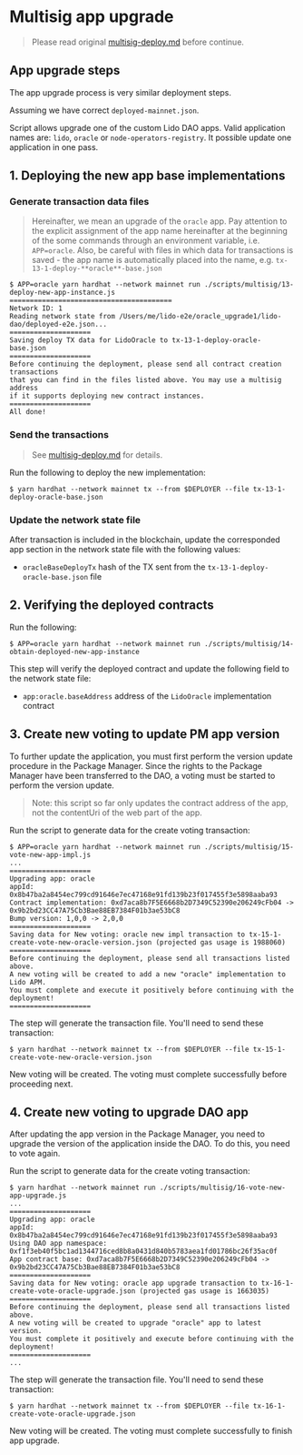 # Multisig app upgrade

> Please read original [multisig-deploy.md](multisig-deploy.md) before continue.

## App upgrade steps

The app upgrade process is very similar deployment steps.

Assuming we have correct `deployed-mainnet.json`.

Script allows upgrade one of the custom Lido DAO apps. Valid application names are: `lido`, `oracle` or `node-operators-registry`. It possible update one application in one pass.

## 1. Deploying the new app base implementations

### Generate transaction data files

> Hereinafter, we mean an upgrade of the `oracle` app.
> Pay attention to the explicit assignment of the app name hereinafter at the beginning of the some commands through an environment variable, i.e. `APP=oracle`.
> Also, be careful with files in which data for transactions is saved - the app name is automatically placed into the name, e.g. `tx-13-1-deploy-**oracle**-base.json`

```text
$ APP=oracle yarn hardhat --network mainnet run ./scripts/multisig/13-deploy-new-app-instance.js
========================================
Network ID: 1
Reading network state from /Users/me/lido-e2e/oracle_upgrade1/lido-dao/deployed-e2e.json...
====================
Saving deploy TX data for LidoOracle to tx-13-1-deploy-oracle-base.json
====================
Before continuing the deployment, please send all contract creation transactions
that you can find in the files listed above. You may use a multisig address
if it supports deploying new contract instances.
====================
All done!
```

### Send the transactions

> See [multisig-deploy.md](multisig-deploy.md#send-the-transactions) for details.

Run the following to deploy the new implementation:

```text
$ yarn hardhat --network mainnet tx --from $DEPLOYER --file tx-13-1-deploy-oracle-base.json
```

### Update the network state file

After transaction is included in the blockchain, update the corresponded app section in the network
state file with the following values:

* `oracleBaseDeployTx` hash of the TX sent from the `tx-13-1-deploy-oracle-base.json` file

## 2. Verifying the deployed contracts

Run the following:

```text
$ APP=oracle yarn hardhat --network mainnet run ./scripts/multisig/14-obtain-deployed-new-app-instance
```

This step will verify the deployed contract and update the following field to the network state file:

* `app:oracle.baseAddress` address of the `LidoOracle` implementation contract

## 3. Create new voting to update PM app version

To further update the application, you must first perform the version update procedure in the Package Manager.
Since the rights to the Package Manager have been transferred to the DAO, a voting must be started to perform the version update.

> Note: this script so far only updates the contract address of the app, not the contentUri of the web part of the app.

Run the script to generate data for the create voting transaction:

```text
$ APP=oracle yarn hardhat --network mainnet run ./scripts/multisig/15-vote-new-app-impl.js
...
====================
Upgrading app: oracle
appId: 0x8b47ba2a8454ec799cd91646e7ec47168e91fd139b23f017455f3e5898aaba93
Contract implementation: 0xd7aca8b7F5E6668b2D7349C52390e206249cFb04 -> 0x9b2bd23CC47A75Cb3Bae88EB7384F01b3ae53bC8
Bump version: 1,0,0 -> 2,0,0
====================
Saving data for New voting: oracle new impl transaction to tx-15-1-create-vote-new-oracle-version.json (projected gas usage is 1988060)
====================
Before continuing the deployment, please send all transactions listed above.
A new voting will be created to add a new "oracle" implementation to Lido APM.
You must complete and execute it positively before continuing with the deployment!
====================
```

The step will generate the transaction file. You'll need to send these transaction:

```text
$ yarn hardhat --network mainnet tx --from $DEPLOYER --file tx-15-1-create-vote-new-oracle-version.json
```

New voting will be created. The voting must complete successfully before proceeding next.

## 4. Create new voting to upgrade DAO app

After updating the app version in the Package Manager, you need to upgrade the version of the application inside the DAO. To do this, you need to vote again.

Run the script to generate data for the create voting transaction:

```text
$ yarn hardhat --network mainnet run ./scripts/multisig/16-vote-new-app-upgrade.js
...
====================
Upgrading app: oracle
appId: 0x8b47ba2a8454ec799cd91646e7ec47168e91fd139b23f017455f3e5898aaba93
Using DAO app namespace: 0xf1f3eb40f5bc1ad1344716ced8b8a0431d840b5783aea1fd01786bc26f35ac0f
App contract base: 0xd7aca8b7F5E6668b2D7349C52390e206249cFb04 -> 0x9b2bd23CC47A75Cb3Bae88EB7384F01b3ae53bC8
====================
Saving data for New voting: oracle app upgrade transaction to tx-16-1-create-vote-oracle-upgrade.json (projected gas usage is 1663035)
====================
Before continuing the deployment, please send all transactions listed above.
A new voting will be created to upgrade "oracle" app to latest version.
You must complete it positively and execute before continuing with the deployment!
====================
...
```

The step will generate the transaction file. You'll need to send these transaction:

```text
$ yarn hardhat --network mainnet tx --from $DEPLOYER --file tx-16-1-create-vote-oracle-upgrade.json
```

New voting will be created. The voting must complete successfully to finish app upgrade.
